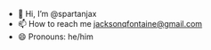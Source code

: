 - 👋 Hi, I’m @spartanjax
- 📫 How to reach me jacksonqfontaine@gmail.com
- 😄 Pronouns: he/him

<!---
spartanjax/spartanjax is a ✨ special ✨ repository because its `README.md` (this file) appears on your GitHub profile.
You can click the Preview link to take a look at your changes.
--->
